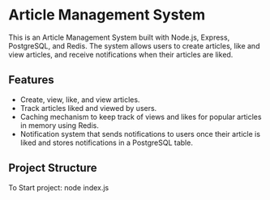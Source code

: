 # Article Management System

This is an Article Management System built with Node.js, Express, PostgreSQL, and Redis. The system allows users to create articles, like and view articles, and receive notifications when their articles are liked.

## Features

- Create, view, like, and view articles.
- Track articles liked and viewed by users.
- Caching mechanism to keep track of views and likes for popular articles in memory using Redis.
- Notification system that sends notifications to users once their article is liked and stores notifications in a PostgreSQL table.

## Project Structure

To Start project: node index.js
